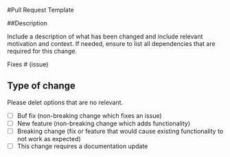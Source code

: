 #Pull Request Template

##Description

Include a description of what has been changed and include relevant motivation and context.
If needed, ensure to list all dependencies that are required for this change.

Fixes # (issue)

## Type of change

Please delet options that are no relevant.

- [ ] Buf fix (non-breaking change which fixes an issue)
- [ ] New feature (non-breaking change which adds functionality)
- [ ] Breaking change (fix or feature that would cause existing functionality to not work as expected)
- [ ] This change requires a documentation update
